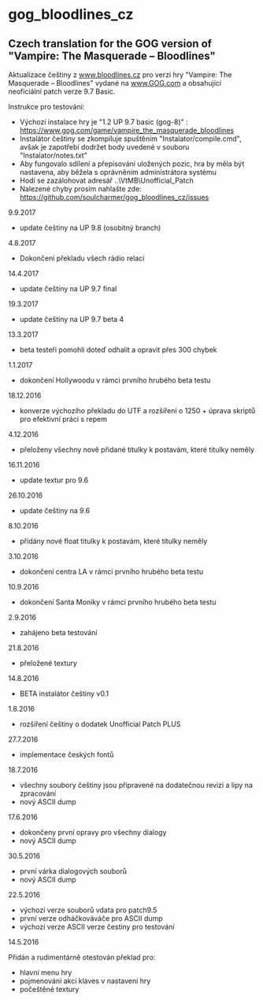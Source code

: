 # gog_bloodlines_cz

Czech translation for the GOG version of "Vampire: The Masquerade – Bloodlines"
---

Aktualizace češtiny z www.bloodlines.cz pro verzi hry "Vampire: The Masquerade – Bloodlines" vydané na www.GOG.com a obsahující neoficiální patch verze 9.7 Basic.
 
Instrukce pro testování:

  * Výchozí instalace hry je "1.2 UP 9.7 basic (gog-8)" : https://www.gog.com/game/vampire_the_masquerade_bloodlines
  * Instalátor češtiny se zkompiluje spuštěním "Instalator/compile.cmd", avšak je zapotřebí dodržet body uvedené v souboru "Instalator/notes.txt"
  * Aby fungovalo sdílení a přepisování uložených pozic, hra by měla být nastavena, aby běžela s oprávněním administrátora systému
  * Hodí se zazálohovat adresář ..\VtMB\Unofficial_Patch
  * Nalezené chyby prosím nahlašte zde: https://github.com/soulcharmer/gog_bloodlines_cz/issues

9.9.2017

  * update češtiny na UP 9.8 (osobitný branch)
  
  4.8.2017

  * Dokončení překladu všech rádio relací

14.4.2017

  * update češtiny na UP 9.7 final
  
19.3.2017

  * update češtiny na UP 9.7 beta 4

13.3.2017

  * beta testeři pomohli doteď odhalit a opravit přes 300 chybek

1.1.2017

  * dokončení Hollywoodu v rámci prvního hrubého beta testu

18.12.2016

  * konverze výchozího překladu do UTF a rozšíření o 1250 + úprava skriptů pro efektivní práci s repem

4.12.2016

  * přeloženy všechny nově přidané titulky k postavám, které titulky neměly

16.11.2016

  * update textur pro 9.6

26.10.2016

  * update češtiny na 9.6

8.10.2016

  * přidány nové float titulky k postavám, které titulky neměly

3.10.2016

  * dokončení centra LA v rámci prvního hrubého beta testu

10.9.2016

  * dokončení Santa Moniky v rámci prvního hrubého beta testu

2.9.2016

  * zahájeno beta testování

21.8.2016

  * přeložené textury

14.8.2016

  * BETA instalátor češtiny v0.1
  
1.8.2016

  * rozšíření češtiny o dodatek Unofficial Patch PLUS 
  
27.7.2016

  * implementace českých fontů
  
18.7.2016

  * všechny soubory češtiny jsou připravené na dodatečnou revizi a lipy na zpracování
  * nový ASCII dump

17.6.2016

  * dokončeny první opravy pro všechny dialogy
  * nový ASCII dump

30.5.2016

  * první várka dialogových souborů
  * nový ASCII dump

22.5.2016

  * výchozí verze souborů vdata pro patch9.5 
  * první verze odháčkováváče pro ASCII dump
  * výchozí verze ASCII verze čestiny pro testování


14.5.2016

Přidán a rudimentárně otestován překlad pro:

  * hlavní menu hry
  * pojmenování akcí kláves v nastavení hry
  * počeštěné textury
